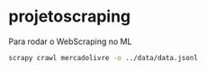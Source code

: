 # projetoscraping

Para rodar o WebScraping no ML

```bash 
scrapy crawl mercadolivre -o ../data/data.jsonl
```
